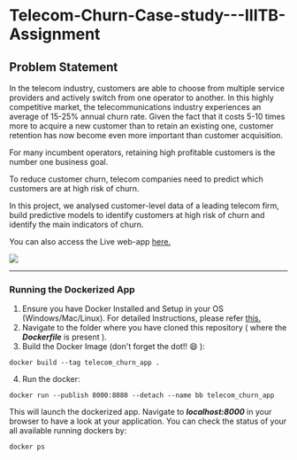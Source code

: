 # Telecom-Churn-Case-study---IIITB-Assignment

## Problem Statement
In the telecom industry, customers are able to choose from multiple service providers and actively switch from one operator to another. In this highly competitive market, the telecommunications industry experiences an average of 15-25% annual churn rate. Given the fact that it costs 5-10 times more to acquire a new customer than to retain an existing one, customer retention has now become even more important than customer acquisition.

For many incumbent operators, retaining high profitable customers is the number one business goal.

To reduce customer churn, telecom companies need to predict which customers are at high risk of churn.

In this project, we analysed customer-level data of a leading telecom firm, build predictive models to identify customers at high risk of churn and identify the main indicators of churn.

You can also access the Live web-app [here.](https://telecom-churn-analysis-app.herokuapp.com/)

<kbd>
<img src="https://user-images.githubusercontent.com/29462447/101314072-c6a98d00-387d-11eb-91ba-9b9051f9dba0.png" data-canonical-src="https://user-images.githubusercontent.com/29462447/101314072-c6a98d00-387d-11eb-91ba-9b9051f9dba0.png"/> 
</kbd>

<hr>

### Running the Dockerized App
1. Ensure you have Docker Installed and Setup in your OS (Windows/Mac/Linux). For detailed Instructions, please refer [this.](https://docs.docker.com/engine/install/)
2. Navigate to the folder where you have cloned this repository ( where the ***Dockerfile*** is present ).
3. Build the Docker Image (don't forget the dot!! :smile: ): 
```
docker build --tag telecom_churn_app .
```
4. Run the docker:
```
docker run --publish 8000:8080 --detach --name bb telecom_churn_app
```

This will launch the dockerized app. Navigate to ***localhost:8000*** in your browser to have a look at your application. You can check the status of your all available running dockers by:
```
docker ps
```
